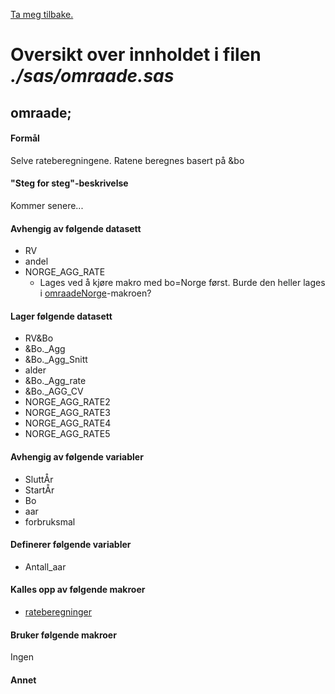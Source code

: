 [Ta meg tilbake.](./)

# Oversikt over innholdet i filen *./sas/omraade.sas*


## omraade;

#### Formål

Selve rateberegningene. Ratene beregnes basert på &bo 

#### "Steg for steg"-beskrivelse

Kommer senere...

#### Avhengig av følgende datasett

- RV
- andel
- NORGE_AGG_RATE
   - Lages ved å kjøre makro med bo=Norge først. Burde den heller lages i [omraadeNorge](#omraadenorge)-makroen?

#### Lager følgende datasett

- RV&Bo
- &Bo._Agg
- &Bo._Agg_Snitt
- alder
- &Bo._Agg_rate
- &Bo._AGG_CV
- NORGE_AGG_RATE2
- NORGE_AGG_RATE3
- NORGE_AGG_RATE4
- NORGE_AGG_RATE5

#### Avhengig av følgende variabler

- SluttÅr
- StartÅr
- Bo
- aar
- forbruksmal

#### Definerer følgende variabler

- Antall_aar

#### Kalles opp av følgende makroer

- [rateberegninger](#rateberegninger)

#### Bruker følgende makroer

Ingen

#### Annet


